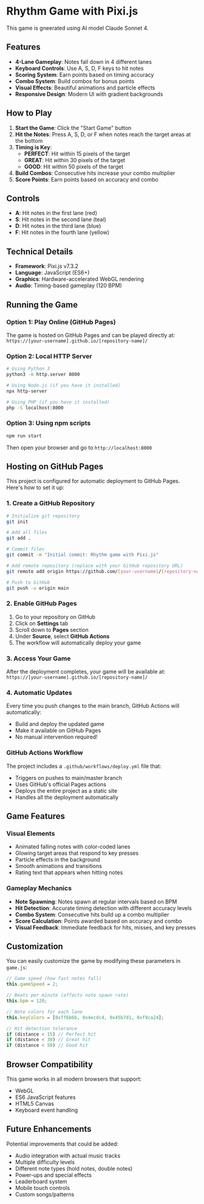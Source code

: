 # Rhythm Game with Pixi.js

This game is gneerated using AI model Claude Sonnet 4. 

## Features

- **4-Lane Gameplay**: Notes fall down in 4 different lanes
- **Keyboard Controls**: Use A, S, D, F keys to hit notes
- **Scoring System**: Earn points based on timing accuracy
- **Combo System**: Build combos for bonus points
- **Visual Effects**: Beautiful animations and particle effects
- **Responsive Design**: Modern UI with gradient backgrounds

## How to Play

1. **Start the Game**: Click the "Start Game" button
2. **Hit the Notes**: Press A, S, D, or F when notes reach the target areas at the bottom
3. **Timing is Key**: 
   - **PERFECT**: Hit within 15 pixels of the target
   - **GREAT**: Hit within 30 pixels of the target  
   - **GOOD**: Hit within 50 pixels of the target
4. **Build Combos**: Consecutive hits increase your combo multiplier
5. **Score Points**: Earn points based on accuracy and combo

## Controls

- **A**: Hit notes in the first lane (red)
- **S**: Hit notes in the second lane (teal)
- **D**: Hit notes in the third lane (blue)
- **F**: Hit notes in the fourth lane (yellow)

## Technical Details

- **Framework**: Pixi.js v7.3.2
- **Language**: JavaScript (ES6+)
- **Graphics**: Hardware-accelerated WebGL rendering
- **Audio**: Timing-based gameplay (120 BPM)

## Running the Game

### Option 1: Play Online (GitHub Pages)
The game is hosted on GitHub Pages and can be played directly at:
`https://[your-username].github.io/[repository-name]/`

### Option 2: Local HTTP Server
```bash
# Using Python 3
python3 -m http.server 8000

# Using Node.js (if you have it installed)
npx http-server

# Using PHP (if you have it installed)
php -S localhost:8000
```

### Option 3: Using npm scripts
```bash
npm run start
```

Then open your browser and go to `http://localhost:8000`

## Hosting on GitHub Pages

This project is configured for automatic deployment to GitHub Pages. Here's how to set it up:

### 1. Create a GitHub Repository
```bash
# Initialize git repository
git init

# Add all files
git add .

# Commit files
git commit -m "Initial commit: Rhythm game with Pixi.js"

# Add remote repository (replace with your GitHub repository URL)
git remote add origin https://github.com/[your-username]/[repository-name].git

# Push to GitHub
git push -u origin main
```

### 2. Enable GitHub Pages
1. Go to your repository on GitHub
2. Click on **Settings** tab
3. Scroll down to **Pages** section
4. Under **Source**, select **GitHub Actions**
5. The workflow will automatically deploy your game

### 3. Access Your Game
After the deployment completes, your game will be available at:
`https://[your-username].github.io/[repository-name]/`

### 4. Automatic Updates
Every time you push changes to the main branch, GitHub Actions will automatically:
- Build and deploy the updated game
- Make it available on GitHub Pages
- No manual intervention required!

### GitHub Actions Workflow
The project includes a `.github/workflows/deploy.yml` file that:
- Triggers on pushes to main/master branch
- Uses GitHub's official Pages actions
- Deploys the entire project as a static site
- Handles all the deployment automatically

## Game Features

### Visual Elements
- Animated falling notes with color-coded lanes
- Glowing target areas that respond to key presses
- Particle effects in the background
- Smooth animations and transitions
- Rating text that appears when hitting notes

### Gameplay Mechanics
- **Note Spawning**: Notes spawn at regular intervals based on BPM
- **Hit Detection**: Accurate timing detection with different accuracy levels
- **Combo System**: Consecutive hits build up a combo multiplier
- **Score Calculation**: Points awarded based on accuracy and combo
- **Visual Feedback**: Immediate feedback for hits, misses, and key presses

## Customization

You can easily customize the game by modifying these parameters in `game.js`:

```javascript
// Game speed (how fast notes fall)
this.gameSpeed = 2;

// Beats per minute (affects note spawn rate)
this.bpm = 120;

// Note colors for each lane
this.keyColors = [0xff6b6b, 0x4ecdc4, 0x45b7d1, 0xf9ca24];

// Hit detection tolerance
if (distance < 15) // Perfect hit
if (distance < 30) // Great hit
if (distance < 50) // Good hit
```

## Browser Compatibility

This game works in all modern browsers that support:
- WebGL
- ES6 JavaScript features
- HTML5 Canvas
- Keyboard event handling

## Future Enhancements

Potential improvements that could be added:
- Audio integration with actual music tracks
- Multiple difficulty levels
- Different note types (hold notes, double notes)
- Power-ups and special effects
- Leaderboard system
- Mobile touch controls
- Custom songs/patterns
